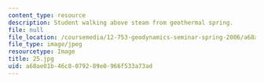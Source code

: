 ```yaml
---
content_type: resource
description: Student walking above steam from geothermal spring.
file: null
file_location: /coursemedia/12-753-geodynamics-seminar-spring-2006/a68ae01b46c8079289e0966f533a73ad_25.jpg
file_type: image/jpeg
resourcetype: Image
title: 25.jpg
uid: a68ae01b-46c8-0792-89e0-966f533a73ad
---
```

